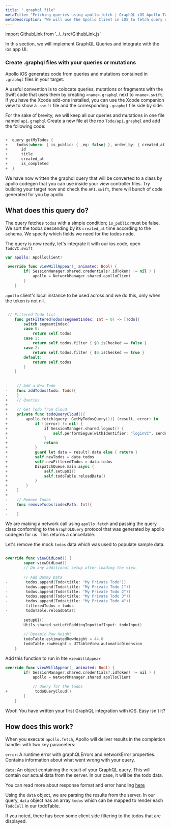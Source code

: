 ```yaml
---
title: ".graphql file"
metaTitle: "Fetching queries using apollo.fetch | GraphQL iOS Apollo Tutorial"
metaDescription: "We will use the Apollo Client in iOS to fetch query using apollo.fetch. We will declare the graphql query inside .graphql files"
---
```


import GithubLink from '../../src/GithubLink.js'

In this section, we will implement GraphQL Queries and integrate with the ios app UI. 

### Create .graphql files with your queries or mutations

Apollo iOS generates code from queries and mutations contained in `.graphql` files in your target.

A useful convention is to colocate queries, mutations or fragments with the Swift code that uses them by creating `<name>.graphql` next to `<name>.swift`. If you have the Xcode add-ons installed, you can use the Xcode companion view to show a `.swift` file and the corresponding `.graphql` file side by side.

For the sake of brevity, we will keep all our queries and mutations in one file named `api.graphql`
Create a new file at the roo `Todo/api.graphql` and add the following code:

<GithubLink link="https://github.com/hasura/learn-graphql/blob/master/tutorials/mobile/ios-apollo/app-final/Todo/api.graphql" text="Todo/api.graphql" />

```swift

+  query getMyTodos {
+    todos(where: { is_public: { _eq: false} }, order_by: { created_at: desc }) {
+      id
+      title
+      created_at
+      is_completed
+  }
```

We have now written the graphql query that will be converted to a class by apollo codegen that you can use inside your view controller files. Try building your target now and check the `API.swift`, there will bunch of code generated for you by apollo.

What does this query do? 
------------------------
The query fetches `todos` with a simple condition; `is_public` must be false. We sort the todos descending by its `created_at` time according to the schema. We specify which fields we need for the todos node.

The query is now ready, let's integrate it with our ios code, open `TodoVC.swift`

```swift
var apollo: ApolloClient!

```

```swift
 override func viewWillAppear(_ animated: Bool) {
        if( SessionManager.shared.credentials?.idToken! != nil ) {
            apollo = NetworkManager.shared.apolloClient
        }
    }
```

`apollo` client's local instance to be used across and we do this, only when the token is not nil.

```swift

 // Filtered Todo list
    func getFilteredTodos(segmentIndex: Int = 0) -> [Todo]{
        switch segmentIndex{
        case 0:
            return self.todos
        case 1:
            return self.todos.filter { $0.isChecked == false }
        case 2:
            return self.todos.filter { $0.isChecked == true }
        default:
            return self.todos
        }
    }
    
    
-    // Add a New Todo
-    func addTodos(todo: Todo){
-    }
+    // Queries
+    
+    // Get Todo from Cloud
+    private func todoQueryCloud(){
+        apollo.fetch(query: GetMyTodosQuery()){ (result, error) in
+            if ((error) != nil) {
+                if SessionManager.shared.logout() {
+                    self.performSegue(withIdentifier: "loginVC", sender: self)
+                }
+                return
+            }
+            guard let data = result?.data else { return }
+            self.newTodos = data.todos
+            self.newFitleredTodos = data.todos
+            DispatchQueue.main.async {
+                self.setupUI()
+                self.todoTable.reloadData()
+            }
+        }
+    }
+    
-    // Remove Todos
-    func removeTodos(indexPath: Int){
-        
-    }
```

We are making a network call using `apollo.fetch` and passing the query class conforming to the `GraphQLQuery` protocol that was generated by apollo codegen for us. This returns a cancellable.

Let's remove the mock `todos` data which was used to populate sample data.

```swift

override func viewDidLoad() {
        super.viewDidLoad()
        // Do any additional setup after loading the view.
        
        // Add Dummy Data
-        todos.append(Todo(title: "My Private Todo"))
-        todos.append(Todo(title: "My Private Todo 1"))
-        todos.append(Todo(title: "My Private Todo 2"))
-        todos.append(Todo(title: "My Private Todo 3"))
-        todos.append(Todo(title: "My Private Todo 4"))
-        filteredTodos = todos
-        todoTable.reloadData()
        
        setupUI()
        Utils.shared.setLeftPaddingInput(ofInput: todoInput)
        
        // Dynamic Row Height
        todoTable.estimatedRowHeight = 44.0
        todoTable.rowHeight = UITableView.automaticDimension
    }

```

Add this function to run in hte `viewWillAppear`

```swift
override func viewWillAppear(_ animated: Bool) {
        if( SessionManager.shared.credentials?.idToken! != nil ) {
            apollo = NetworkManager.shared.apolloClient
            
            // Query for the todos
+            todoQueryCloud()
        }
    }
```

Woot! You have written your first GraphQL integration with iOS. Easy isn't it?

How does this work?
-------------------
When you execute `apollo.fetch`, Apollo will deliver results in the completion handler with two key parameters:

`error`: A runtime error with graphQLErrors and networkError properties. Contains information about what went wrong with your query.

`data`: An object containing the result of your GraphQL query. This will contain our actual data from the server. In our case, it will be the todo data.

You can read more about response format and error handling [here](https://graphql.github.io/graphql-spec/)

Using the `data` object, we are parsing the results from the server. In our query, `data` object has an array `todos` which can be mapped to render each `TodoCell` in our todoTable.

If you noted, there has been some client side filtering to the todos that are displayed.
